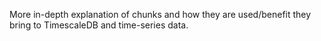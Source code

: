 More in-depth explanation of chunks and how they are used/benefit they bring
to TimescaleDB and time-series data.
